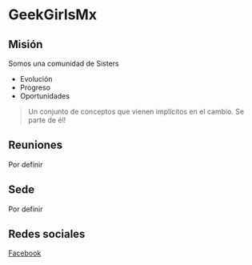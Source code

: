 # GeekGirlsMx

## Misión
Somos una comunidad de Sisters  
* Evolución
* Progreso
* Oportunidades

> Un conjunto de conceptos que vienen implícitos en el cambio. Se parte de él!

## Reuniones
Por definir

## Sede
Por definir

## Redes sociales
[Facebook](https://www.facebook.com/groups/GeekGirlSisterhood/)

